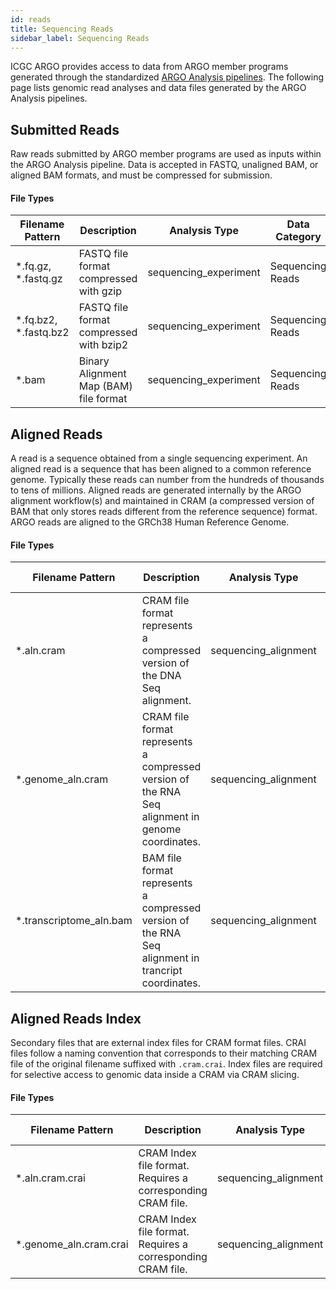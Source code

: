 ```yaml
---
id: reads
title: Sequencing Reads
sidebar_label: Sequencing Reads
---
```


ICGC ARGO provides access to data from ARGO member programs generated through the standardized [ARGO Analysis pipelines](/docs/analysis-workflows/analysis-overview). The following page lists genomic read analyses and data files generated by the ARGO Analysis pipelines.

## Submitted Reads

Raw reads submitted by ARGO member programs are used as inputs within the ARGO Analysis pipeline. Data is accepted in FASTQ, unaligned BAM, or aligned BAM formats, and must be compressed for submission.

#### File Types

| Filename Pattern        | Description                             | Analysis Type         | Data Category    | Generating Workflow(s) |
| ----------------------- | --------------------------------------- | --------------------- | ---------------- | ---------------------- |
| \*.fq.gz, \*.fastq.gz   | FASTQ file format compressed with gzip  | sequencing_experiment | Sequencing Reads | N/A                    |
| \*.fq.bz2, \*.fastq.bz2 | FASTQ file format compressed with bzip2 | sequencing_experiment | Sequencing Reads | N/A                    |
| \*.bam                  | Binary Alignment Map (BAM) file format  | sequencing_experiment | Sequencing Reads | N/A                    |

## Aligned Reads

A read is a sequence obtained from a single sequencing experiment. An aligned read is a sequence that has been aligned to a common reference genome. Typically these reads can number from the hundreds of thousands to tens of millions. Aligned reads are generated internally by the ARGO alignment workflow(s) and maintained in CRAM (a compressed version of BAM that only stores reads different from the reference sequence) format. ARGO reads are aligned to the GRCh38 Human Reference Genome.

#### File Types

| Filename Pattern         | Description                                                                                        | Analysis Type        | Data Category    | Generating Workflow(s) |
| ------------------------ | -------------------------------------------------------------------------------------------------- | -------------------- | ---------------- | ---------------------- |
| \*.aln.cram              | CRAM file format represents a compressed version of the DNA Seq alignment.                         | sequencing_alignment | Sequencing Reads | DNA Seq Alignment      |
| \*.genome_aln.cram       | CRAM file format represents a compressed version of the RNA Seq alignment in genome coordinates.   | sequencing_alignment | Sequencing Reads | RNA Seq Alignment      |
| \*.transcriptome_aln.bam | BAM file format represents a compressed version of the RNA Seq alignment in trancript coordinates. | sequencing_alignment | Sequencing Reads | RNA Seq Alignment      |

## Aligned Reads Index

Secondary files that are external index files for CRAM format files. CRAI files follow a naming convention that corresponds to their matching CRAM file of the original filename suffixed with `.cram.crai`. Index files are required for selective access to genomic data inside a CRAM via CRAM slicing.

#### File Types

| Filename Pattern        | Description                                                 | Analysis Type        | Data Category    | Generating Workflow(s) |
| ----------------------- | ----------------------------------------------------------- | -------------------- | ---------------- | ---------------------- |
| \*.aln.cram.crai        | CRAM Index file format. Requires a corresponding CRAM file. | sequencing_alignment | Sequencing Reads | DNA Seq Alignment      |
| \*.genome_aln.cram.crai | CRAM Index file format. Requires a corresponding CRAM file. | sequencing_alignment | Sequencing Reads | RNA Seq Alignment      |
